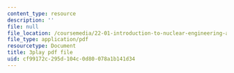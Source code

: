 ```yaml
---
content_type: resource
description: ''
file: null
file_location: /coursemedia/22-01-introduction-to-nuclear-engineering-and-ionizing-radiation-fall-2016/cf99172c295d104c0d80078a1b141d34_qHPp458m1cs.pdf
file_type: application/pdf
resourcetype: Document
title: 3play pdf file
uid: cf99172c-295d-104c-0d80-078a1b141d34
---
```

